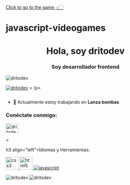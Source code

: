 [Click to go to the game 👈🏻](https://dritodev.github.io/Video-juego/)
# javascript-videogames

<h1 align="center">Hola, soy dritodev</h1> 
<h3 align="center">Soy desarrollador frontend</h3> 

<p align="left"> <img src="https: //komarev.com/ghpvc/?username=dritodev&label=Profile%20views&color=0e75b6&style=flat" alt="dritodev" /> </p> 

<p align="left"> <a href="https://github .com/ryo-ma/github-profile-trofeo"><img src="https://github-perfil-trofeo.vercel.app/?username=dritodev" alt="dritodev" /></a> < /p> 

<p align="left"> <a href="https://twitter.com/" target="blank"><img src="https://img.shields.io/twitter/follow/?logo=twitter&style=for-the-badge" alt="" /></a> </p> 

- 🔭 Actualmente estoy trabajando en **Lanza bombas** 

<h3 align=" izquierda">Conéctate conmigo:</h3> 
<p align="izquierda">
<a href="https://discord.gg/dritodev" target="blank"><img align="center" src="https://raw.githubusercontent.com/rahuldkjain/github-profile-readme-generator /master/src/images/icons/Social/discord.svg" alt="dritodev" height="30" width="40" /></a> </p> 
< 

h3 align="left">Idiomas y Herramientas:</h3>
<p align="left"> <a href="https://www.w3schools.com/css/" target="_blank" rel="noreferrer"> <img src="https://raw.githubusercontent. com/devicons/devicon/master/icons/css3/css3-original-wordmark.svg" alt="css3" width="40" height="40"/> </a> <a href="https:// www.w3.org/html/" target="_blank" rel="noreferrer"> <img src="https://raw.githubusercontent.com/devicons/devicon/master/icons/html5/html5-original-wordmark .svg" alt="html5" width="40" height="40"/> </a> <a href="https://developer.mozilla.org/en-US/docs/Web/JavaScript" target="_blank" rel="noreferrer"> <img src="https://raw.githubusercontent.com/devicons/devicon/master/icons/javascript/javascript- original.svg" alt="javascript" ancho="40" altura="40"/> </a> </p>

<p><img align="left" src="https://github-readme-stats.vercel.app/api/top-langs?username=dritodev&show_icons=true&locale=en&layout=compact" alt="dritodev" /> </p> 

<p> <img align="center" src="https://github-readme-stats.vercel.app/api?username=dritodev&show_icons=true&locale=en" alt="dritodev" /> </p>
